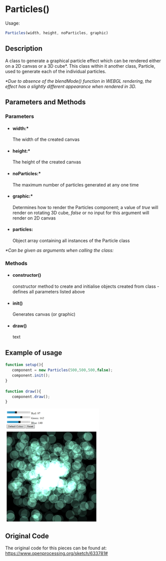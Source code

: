 # Particles()
Usage:
```javascript
Particles(width, height, noParticles, graphic)
```
## Description
A class to generate a graphical particle effect which can be rendered either on a 2D canvas or a 3D cube*. This class within it another class, Particle, used to generate each of the individual particles.

_\*Due to absence of the blendMode() function in WEBGL rendering, the effect has a slightly different appearance when rendered in 3D._
## Parameters and Methods
### Parameters

* #### width:*
  The width of the created canvas

* #### height:*
  The height of the created canvas

* #### noParticles:*
  The maximum number of particles generated at any one time

* #### graphic:*
  Determines how to render the Particles component; a value of *true* will render on rotating 3D cube, *false* or no input for this argument will render on 2D canvas

* #### particles:
  Object array containing all instances of the Particle class

_\*Can be given as arguments when calling the class:_
### Methods

* #### constructor()
  constructor method to create and initialise objects created from class - defines all parameters listed above
* #### init()
  Generates canvas (or graphic)

* #### draw()
  text

## Example of usage

 ```javascript
function setup(){
	component = new Particles(500,500,500,false);
	component.init();
}

function draw(){
	component.draw();
}
```
<img src="example.png" alt="example image" width="300"/>


## Original Code
The original code for this pieces can be found at: https://www.openprocessing.org/sketch/633781#
